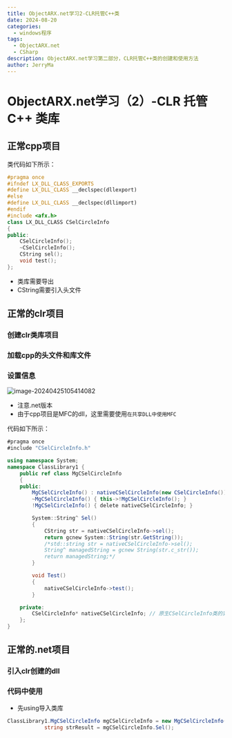 ```yaml
---
title: ObjectARX.net学习2-CLR托管C++类
date: 2024-08-20
categories:
  - windows程序
tags:
  - ObjectARX.net
  - CSharp
description: ObjectARX.net学习第二部分，CLR托管C++类的创建和使用方法
author: JerryMa
---
```


# ObjectARX.net学习（2）-CLR 托管C++ 类库

## 正常cpp项目

类代码如下所示：

```cpp
#pragma once
#ifndef LX_DLL_CLASS_EXPORTS
#define LX_DLL_CLASS __declspec(dllexport)
#else
#define LX_DLL_CLASS __declspec(dllimport)
#endif
#include <afx.h>
class LX_DLL_CLASS CSelCircleInfo
{
public:
	CSelCircleInfo();
	~CSelCircleInfo();
	CString sel();
	void test();
};
```

* 类库需要导出
* CString需要引入头文件

## 正常的clr项目

### 创建clr类库项目

### 加载cpp的头文件和库文件

### 设置信息

![image-20240425105414082](https://gitlab.com/zw2d/blogimg/-/raw/main/pictures/2024/04/25_10_54_17_20240425-image-20240425105414082.png)

* 注意.net版本
* 由于cpp项目是MFC的dll，这里需要使用`在共享DLL中使用MFC`

代码如下所示：

```csharp
#pragma once
#include "CSelCircleInfo.h"

using namespace System;
namespace ClassLibrary1 {
	public ref class MgCSelCircleInfo
	{
	public:
		MgCSelCircleInfo() : nativeCSelCircleInfo(new CSelCircleInfo()) {}
		~MgCSelCircleInfo() { this->!MgCSelCircleInfo(); }
		!MgCSelCircleInfo() { delete nativeCSelCircleInfo; }

		System::String^ Sel()
		{
			CString str = nativeCSelCircleInfo->sel();
			return gcnew System::String(str.GetString());
			/*std::string str = nativeCSelCircleInfo->sel();
			String^ managedString = gcnew String(str.c_str());
			return managedString;*/
		}

		void Test()
		{
			nativeCSelCircleInfo->test();
		}

	private:
		CSelCircleInfo* nativeCSelCircleInfo; // 原生CSelCircleInfo类的实例指针
	};
}
```



## 正常的.net项目

### 引入clr创建的dll

### 代码中使用

* 先using导入类库

```csharp
ClassLibrary1.MgCSelCircleInfo mgCSelCircleInfo = new MgCSelCircleInfo();
            string strResult = mgCSelCircleInfo.Sel();
```



